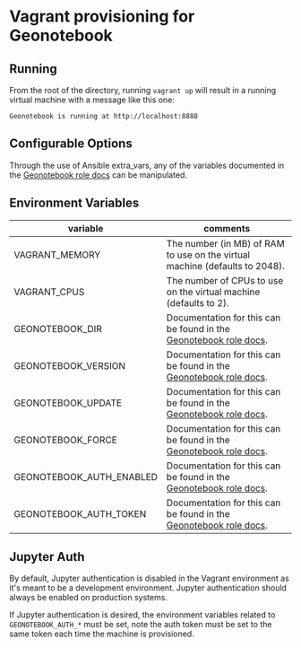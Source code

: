 Vagrant provisioning for Geonotebook
==================================

Running
-------
From the root of the directory, running `vagrant up` will result in a running virtual machine with a message like this one:
```
Geonotebook is running at http://localhost:8888
```


Configurable Options
--------------------
Through the use of Ansible extra_vars, any of the variables documented in the [Geonotebook role docs](devops/roles/geonotebook) can be manipulated.


Environment Variables
---------------------
| variable                 | comments                                                                    |
| ------------------------ | --------------------------------------------------------------------------- |
| VAGRANT_MEMORY           | The number (in MB) of RAM to use on the virtual machine (defaults to 2048). |
| VAGRANT_CPUS             | The number of CPUs to use on the virtual machine (defaults to 2).           |
| GEONOTEBOOK_DIR          | Documentation for this can be found in the [Geonotebook role docs](devops/roles/geonotebook).       |
| GEONOTEBOOK_VERSION      | Documentation for this can be found in the [Geonotebook role docs](devops/roles/geonotebook).       |
| GEONOTEBOOK_UPDATE       | Documentation for this can be found in the [Geonotebook role docs](devops/roles/geonotebook).       |
| GEONOTEBOOK_FORCE        | Documentation for this can be found in the [Geonotebook role docs](devops/roles/geonotebook).       |
| GEONOTEBOOK_AUTH_ENABLED | Documentation for this can be found in the [Geonotebook role docs](devops/roles/geonotebook).       |
| GEONOTEBOOK_AUTH_TOKEN   | Documentation for this can be found in the [Geonotebook role docs](devops/roles/geonotebook).       |


Jupyter Auth
------------
By default, Jupyter authentication is disabled in the Vagrant environment as it's meant to be a development environment. Jupyter authentication should always be enabled on production systems.

If Jupyter authentication is desired, the environment variables related to `GEONOTEBOOK_AUTH_*` must be set, note the auth token must be set to the same token each time the machine is provisioned.
